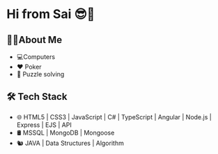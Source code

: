 

# **Hi from Sai** 😎👋
## 🧑‍💻About Me
- 💻Computers
- ♥️ Poker
- 🧩 Puzzle solving

## 🛠 Tech Stack
- 🌐  HTML5 | CSS3 | JavaScript | C# | TypeScript | Angular | Node.js | Express | EJS | API
- 🛢   MSSQL | MongoDB | Mongoose
- 🐿️  JAVA | Data Structures |  Algorithm
